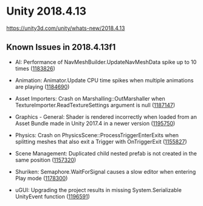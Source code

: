 # Unity 2018.4.13

https://unity3d.com/unity/whats-new/2018.4.13

## Known Issues in 2018.4.13f1



*   AI: Performance of NavMeshBuilder.UpdateNavMeshData spike up to 10 times ([1183826](https://issuetracker.unity3d.com/issues/performance-of-navmeshbuilder-dot-updatenavmeshdata-spike-up-to-10-times))
    
*   Animation: Animator.Update CPU time spikes when multiple animations are playing ([1184690](https://issuetracker.unity3d.com/issues/animator-dot-update-cpu-time-spikes-when-multiple-animations-are-playing))
    
*   Asset Importers: Crash on Marshalling::OutMarshaller when TextureImporter.ReadTextureSettings argument is null ([1187147](https://issuetracker.unity3d.com/issues/crash-on-marshalling-outmarshaller-when-textureimporter-dot-readtexturesettings-argument-is-null))
    
*   Graphics - General: Shader is rendered incorrectly when loaded from an Asset Bundle made in Unity 2017.4 in a newer version ([1195750](https://issuetracker.unity3d.com/issues/shader-is-rendered-incorrectly-when-loaded-from-an-asset-bundle-made-in-unity-2017-dot-4-in-a-newer-version))
    
*   Physics: Crash on PhysicsScene::ProcessTriggerEnterExits when splitting meshes that also exit a Trigger with OnTriggerExit ([1155827](https://issuetracker.unity3d.com/issues/crash-on-physicsscene-processtriggerenterexits-when-splitting-meshes-that-also-exit-a-trigger-with-ontriggerexit))
    
*   Scene Management: Duplicated child nested prefab is not created in the same position ([1157320](https://issuetracker.unity3d.com/issues/duplicated-child-nested-prefab-is-not-created-in-the-same-position))
    
*   Shuriken: Semaphore.WaitForSignal causes a slow editor when entering Play mode ([1178300](https://issuetracker.unity3d.com/issues/semaphore-dot-waitforsignal-causes-a-slow-editor-when-entering-play-mode))
    
*   uGUI: Upgrading the project results in missing System.Serializable UnityEvent function ([1196591](https://issuetracker.unity3d.com/issues/upgrading-the-project-results-in-missing-system-dot-serializable-unityevent-function))